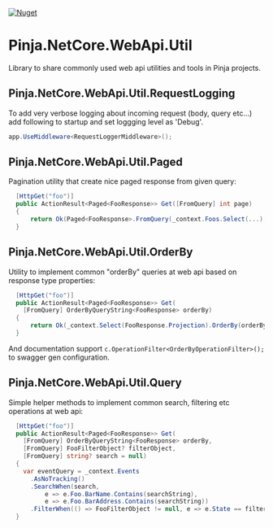 [![Nuget](https://img.shields.io/nuget/dt/Pinja.NetCore.WebApi.Util.svg)](https://www.nuget.org/packages/Pinja.NetCore.WebApi.Util/)

# Pinja.NetCore.WebApi.Util

Library to share commonly used web api utilities and tools in Pinja projects.

## Pinja.NetCore.WebApi.Util.RequestLogging

To add very verbose logging about incoming request (body, query etc...) add following to startup and set loggging level as 'Debug'.

```cs
app.UseMiddleware<RequestLoggerMiddleware>();
```

## Pinja.NetCore.WebApi.Util.Paged

Pagination utility that create nice paged response from given query:

```cs
  [HttpGet("foo")]
  public ActionResult<Paged<FooResponse>> Get([FromQuery] int page)
  {
      return Ok(Paged<FooResponse>.FromQuery(_context.Foos.Select(...), page));
  }
```

## Pinja.NetCore.WebApi.Util.OrderBy

Utility to implement common "orderBy" queries at web api based on response type properties:

```cs
  [HttpGet("foo")]
  public ActionResult<Paged<FooResponse>> Get(
    [FromQuery] OrderByQueryString<FooResponse> orderBy)
  {
      return Ok(_context.Select(FooResponse.Projection).OrderBy(orderBy));
  }
```

And documentation support `c.OperationFilter<OrderByOperationFilter>();` to swagger gen configuration.

## Pinja.NetCore.WebApi.Util.Query

Simple helper methods to implement common search, filtering etc operations at web api:

```cs
  [HttpGet("foo")]
  public ActionResult<Paged<FooResponse>> Get(
    [FromQuery] OrderByQueryString<FooResponse> orderBy,
    [FromQuery] FooFilterObject? filterObject,
    [FromQuery] string? search = null)
  {
    var eventQuery = _context.Events
      .AsNoTracking()
      .SearchWhen(search,
          e => e.Foo.BarName.Contains(searchString),
          e => e.Foo.BarAddress.Contains(searchString))
      .FilterWhen(() => FooFilterObject != null, e => e.State == filterObject);
  }
```
